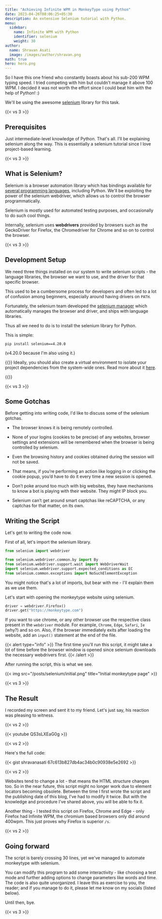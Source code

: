 ```yaml
---
title: "Achieving Infinite WPM in MonkeyType using Python"
date: 2023-04-26T08:06:25+05:30
description: An extensive Selenium tutorial with Python.
menu:
  sidebar:
    name: Infinite WPM with Python
    identifier: selenium
    weight: 30
author:
  name: Shravan Asati
  image: /images/author/shravan.png
math: true
hero: hero.png
---
```


So I have this one friend who constantly boasts about his sub-200 WPM typing speed. I tried competing with him but couldn't manage it above 100 WPM. I decided it was not worth the effort since I could beat him with the help of Python! :)

We'll be using the awesome [selenium](https://www.selenium.dev/) library for this task.

{{< vs 3 >}}

## Prerequisites

Just intermediate-level knowledge of Python. That's all. I'll be explaining selenium along the way. This is essentially a selenium tutorial since I love project-based learning.

{{< vs 3 >}}

## What is Selenium?

Selenium is a browser automation library which has bindings available for [several programming languages](https://www.selenium.dev/documentation/webdriver/getting_started/install_library/#requirements-by-language), including Python. We'll be exploiting the power of the selenium webdriver, which allows us to control the browser programmatically.

Selenium is mostly used for automated testing purposes, and occasionally to do such cool things.

Internally, selenium uses **webdrivers** provided by browsers such as the GeckoDriver for Firefox, the Chromedriver for Chrome and so on to control the browser.

{{< vs 3 >}}

## Development Setup

We need three things installed on our system to write selenium scripts - the language libraries, the browser we want to use, and the driver for that specific browser.

This used to be a cumbersome process for developers and often led to a lot of confusion among beginners, especially around having drivers on `PATH`.

Fortunately, the selenium team developed the [selenium manager](https://www.selenium.dev/documentation/selenium_manager/) which automatically manages the browser and driver, and ships with language libraries.

Thus all we need to do is to install the selenium library for Python.

This is simple:

```
pip install selenium==4.20.0
```
(v4.20.0 because I'm also using it.)

{{<alert type="info">}}
Ideally, you should also create a virtual environment to isolate your project dependencies from the system-wide ones. Read more about it [here](https://realpython.com/python-virtual-environments-a-primer/).

{{</alert>}}

{{< vs 3 >}}


## Some Gotchas

Before getting into writing code, I'd like to discuss some of the selenium gotchas.

- The browser knows it is being remotely controlled.

- None of your logins (cookies to be precise) of any websites, browser settings and extensions will be remembered when the browser is being controlled by selenium.

- Even the browsing history and cookies obtained during the session will not be saved.

- That means, if you’re performing an action like logging in or clicking the cookie popup, you’d have to do it every time a new session is opened.

- Don’t poke around too much with big websites, they have mechanisms to know a bot is playing with their website. They might IP block you.

- Selenium can’t get around smart captchas like reCAPTCHA, or any captchas for that matter, on its own.


## Writing the Script

Let's get to writing the code now. 

First of all, let's import the selenium library.

```py
from selenium import webdriver

from selenium.webdriver.common.by import By
from selenium.webdriver.support.wait import WebDriverWait
import selenium.webdriver.support.expected_conditions as EC
from selenium.common.exceptions import NoSuchElementException
```

You might notice that's a lot of imports, but bear with me - I'll explain them as we use them.

Let's start with opening the monkeytype website using selenium.

```py
driver = webdriver.Firefox()
driver.get("https://monkeytype.com")
```

If you want to use chrome, or any other browser use the respective class present in the `webdriver` module. For example, `Chrome`, `Edge`, `Safari`, `Ie` (why?) and so on. Also, if the browser immediately exits after loading the website, add an `input()` statement at the end of the file.

{{< alert type="info" >}}
The first time you'll run this script, it might take a lot of time before the browser window is opened since selenium downloads the necessary webdrivers first.
{{< /alert >}}

After running the script, this is what we see.

{{< img src="/posts/selenium/initial.png" title="Initial monkeytype page" >}}



{{< vs 3 >}}

## The Result

I recorded my screen and sent it to my friend. Let's just say, his reaction was pleasing to witness.

{{< vs 2 >}}

{{< youtube QS3sLXEaG0g >}}

{{< vs 2 >}}

Here's the full code:

{{< gist shravanasati 67c613b827db4ac34b0c90938e5e2692 >}}

{{< vs 2 >}}

Websites tend to change a lot - that means the HTML structure changes too. So in the near future, this script might no longer work due to element locators becoming obsolete. Between the time I first wrote the script and the publishing date of this blog, I've had to modify it twice. But with the knowledge and procedure I've shared above, you will be able to fix it.

Another thing - I tested this script on Firefox, Chrome and Edge - only Firefox had Infinite WPM, the chromium based browsers only did around 400wpm. This just proves why Firefox is superior `/s`.

{{< vs 2 >}}

## Going forward

The script is barely crossing 30 lines, yet we've managed to automate monkeytype with selenium.

You can modify this program to add some interactivity - like choosing a test mode and further adding options to change parameters like words and time. The code is also quite unorganized. I leave this as exercise to you, the reader; and if you manage to do it, please let me know on my socials (listed below).

Until then, bye.

{{< vs 3 >}}
